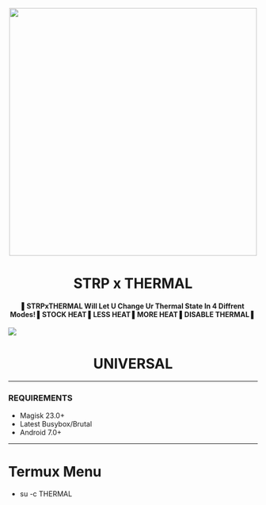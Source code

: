 <p align="center"><a href="https://t.me/AndroidRootModulesCommunity"><img src="https://i.imgur.com/stzxabe.png" width="500"></a></p>  
 <h1 align="center"><b> STRP x THERMAL</b></h1> 
 <h4 align="center">▌STRPxTHERMAL Will Let U Change Ur Thermal State In 4 Diffrent Modes! ▌STOCK HEAT ▌LESS HEAT ▌MORE HEAT ▌DISABLE THERMAL ▌</h4>

 <a href="https://t.me/AndroidRootModulesCommunity"><img src="https://img.shields.io/badge/Join-Telegram%20Channel-red.svg?logo=Telegram"></a>

 <h1 align="center"><b> UNIVERSAL </b></h1>
 
-------
### REQUIREMENTS
- Magisk 23.0+
- Latest Busybox/Brutal
- Android 7.0+
-------
# Termux Menu

- su -c THERMAL 
